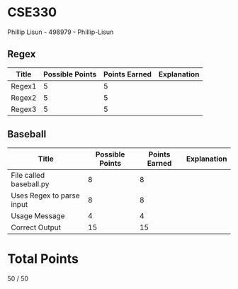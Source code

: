 # CSE330
Phillip Lisun - 498979 - Phillip-Lisun


## Regex

| Title | Possible Points | Points Earned | Explanation |
| --- | --- | --- | --- |
| Regex1 | 5 | 5 |  |
| Regex2 | 5 | 5 |  |
| Regex3 | 5 | 5 |  |

## Baseball

| Title | Possible Points | Points Earned | Explanation |
| --- | --- | --- | --- |
| File called baseball.py | 8 | 8 |  |
| Uses Regex to parse input | 8 | 8 |  |
| Usage Message | 4 | 4 |  |
| Correct Output | 15 | 15 | 


# Total Points
50 / 50


